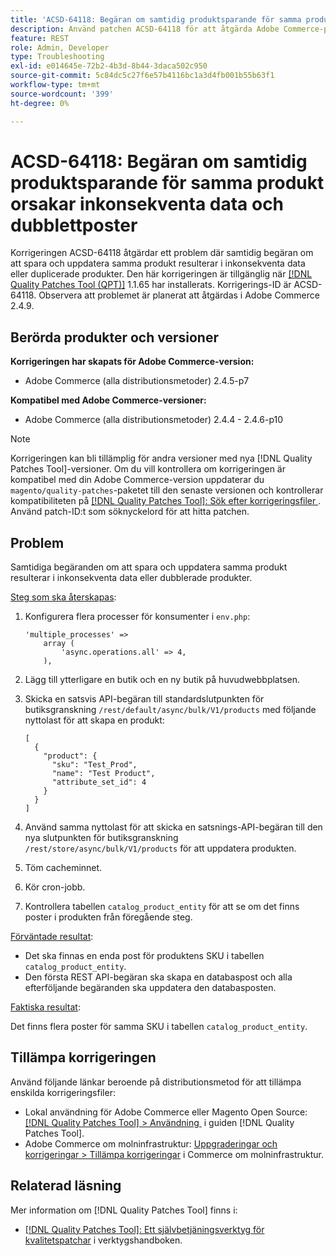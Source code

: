 ```yaml
---
title: 'ACSD-64118: Begäran om samtidig produktsparande för samma produkt orsakar inkonsekventa data och dubblettposter'
description: Använd patchen ACSD-64118 för att åtgärda Adobe Commerce-problemet där samtidig begäran om att spara och uppdatera samma produkt resulterar i inkonsekventa data eller duplicerade produkter.
feature: REST
role: Admin, Developer
type: Troubleshooting
exl-id: e014645e-72b2-4b3d-8b44-3daca502c950
source-git-commit: 5c84dc5c27f6e57b4116bc1a3d4fb001b55b63f1
workflow-type: tm+mt
source-wordcount: '399'
ht-degree: 0%

---
```


# ACSD-64118: Begäran om samtidig produktsparande för samma produkt orsakar inkonsekventa data och dubblettposter

Korrigeringen ACSD-64118 åtgärdar ett problem där samtidig begäran om att spara och uppdatera samma produkt resulterar i inkonsekventa data eller duplicerade produkter. Den här korrigeringen är tillgänglig när [[!DNL Quality Patches Tool (QPT)]](/help/tools/quality-patches-tool/quality-patches-tool-to-self-serve-quality-patches.md) 1.1.65 har installerats. Korrigerings-ID är ACSD-64118. Observera att problemet är planerat att åtgärdas i Adobe Commerce 2.4.9.

## Berörda produkter och versioner

**Korrigeringen har skapats för Adobe Commerce-version:**

* Adobe Commerce (alla distributionsmetoder) 2.4.5-p7

**Kompatibel med Adobe Commerce-versioner:**

* Adobe Commerce (alla distributionsmetoder) 2.4.4 - 2.4.6-p10

>[!NOTE]
>
>Korrigeringen kan bli tillämplig för andra versioner med nya [!DNL Quality Patches Tool]-versioner. Om du vill kontrollera om korrigeringen är kompatibel med din Adobe Commerce-version uppdaterar du `magento/quality-patches`-paketet till den senaste versionen och kontrollerar kompatibiliteten på [[!DNL Quality Patches Tool]: Sök efter korrigeringsfiler &#x200B;](https://experienceleague.adobe.com/tools/commerce-quality-patches/index.html?lang=sv-SE). Använd patch-ID:t som söknyckelord för att hitta patchen.

## Problem

Samtidiga begäranden om att spara och uppdatera samma produkt resulterar i inkonsekventa data eller dubblerade produkter.

<u>Steg som ska återskapas</u>:

1. Konfigurera flera processer för konsumenter i `env.php`:

   ```
   'multiple_processes' =>
       array (
           'async.operations.all' => 4,
       ),
   ```

1. Lägg till ytterligare en butik och en ny butik på huvudwebbplatsen.
1. Skicka en satsvis API-begäran till standardslutpunkten för butiksgranskning `/rest/default/async/bulk/V1/products` med följande nyttolast för att skapa en produkt:

   ```
   [
     {
       "product": {
         "sku": "Test_Prod",
         "name": "Test Product",
         "attribute_set_id": 4
       }
     }
   ]
   ```

1. Använd samma nyttolast för att skicka en satsnings-API-begäran till den nya slutpunkten för butiksgranskning `/rest/store/async/bulk/V1/products` för att uppdatera produkten.
1. Töm cacheminnet.
1. Kör cron-jobb.
1. Kontrollera tabellen `catalog_product_entity` för att se om det finns poster i produkten från föregående steg.

<u>Förväntade resultat</u>:

* Det ska finnas en enda post för produktens SKU i tabellen `catalog_product_entity`.
* Den första REST API-begäran ska skapa en databaspost och alla efterföljande begäranden ska uppdatera den databasposten.

<u>Faktiska resultat</u>:

Det finns flera poster för samma SKU i tabellen `catalog_product_entity`.

## Tillämpa korrigeringen

Använd följande länkar beroende på distributionsmetod för att tillämpa enskilda korrigeringsfiler:

* Lokal användning för Adobe Commerce eller Magento Open Source: [[!DNL Quality Patches Tool] > Användning &#x200B;](/help/tools/quality-patches-tool/usage.md) i guiden [!DNL Quality Patches Tool].
* Adobe Commerce om molninfrastruktur: [Uppgraderingar och korrigeringar > Tillämpa korrigeringar](https://experienceleague.adobe.com/docs/commerce-cloud-service/user-guide/develop/upgrade/apply-patches.html?lang=sv-SE) i Commerce om molninfrastruktur.

## Relaterad läsning

Mer information om [!DNL Quality Patches Tool] finns i:

* [[!DNL Quality Patches Tool]: Ett självbetjäningsverktyg för kvalitetspatchar](/help/tools/quality-patches-tool/quality-patches-tool-to-self-serve-quality-patches.md) i verktygshandboken.
